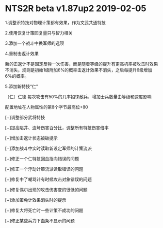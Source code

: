 # NTS2R beta v1.87up2 2019-02-05

1.调整识特技对物理计策都有效果，作为文武共通特技

2.使用恢复计策回复量只与智力相关

3.添加一个战斗中换军师的选项

4.重制击返计效果

新的击返计不是固定反弹一次伤害，而是随着等级的提升有更高机率被攻击时效果不消失，规则是初始1级附加6%的概率击返计效果不消失，之后每提升6级增加6%的概率。

5.添加新特技“仁”

（仁）仁德 每次攻击有50%的几率招徕敌兵，增加士兵数量由等级和速度影响

配置地址在人物属性的第8个字节最高位+80

[+]调整部分武将特技

[+]提高陷井、连弩伤害百分比，调整所有特技伤害倍率

[+]增加击返计状态被破提示

[+]添加战斗中实时读取新设定军师的计策流派

[+]修正一个仁特技回血指向错误的问题

[+]修正一个浮动计策流派读取错误的问题

[+]修复中了嘲骂计有时候攻击对象错误的问题

[+]修复偶尔出现的攻击伤害变的很低的问题

[+]添加策免计效果消失时的提示

[+]修复大将死亡时一些计策不成功的问题

[+]修正某些兵力下血条不显示的问题
